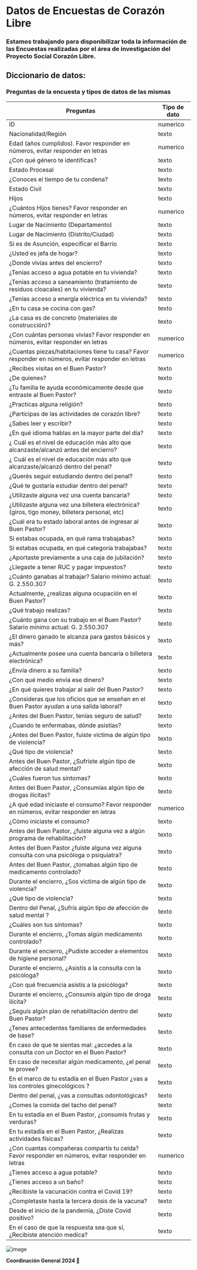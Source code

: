 # Datos de Encuestas de Corazón Libre
### Estamos trabajando para disponibilizar toda la información de las Encuestas realizadas por el área de investigación del Proyecto Social Corazón Libre.


## Diccionario de datos:
### Preguntas de la encuesta y tipos de datos de las mismas 

| **Preguntas** | **Tipo de dato** |
| --- | --- |
| ID | numerico |
| Nacionalidad/Región | texto |
| Edad (años cumplidos). Favor responder en números, evitar responder en letras | numerico |
| ¿Con qué género te identificas? | texto |
| Estado Procesal | texto |
| ¿Conoces el tiempo de tu condena? | texto |
| Estado Civil | texto |
| Hijos | texto |
| ¿Cuántos Hijos tienes? Favor responder en números, evitar responder en letras | numerico |
| Lugar de Nacimiento (Departamento) | texto |
| Lugar de Nacimiento (Distrito/Ciudad) | texto |
| Si es de Asunción, especificar el Barrio | texto |
| ¿Usted es jefa de hogar? | texto |
| ¿Donde vivías antes del encierro? | texto |
| ¿Tenías acceso a agua potable en tu vivienda? | texto |
| ¿Tenías acceso a saneamiento (tratamiento de residuos cloacales) en tu vivienda? | texto |
| ¿Tenías acceso a energía eléctrica en tu vivienda? | texto |
| ¿En tu casa se cocina con gas? | texto |
| ¿La casa es de concreto (materiales de construcción)? | texto |
| ¿Con cuántas personas vivías?  Favor responder en números, evitar responder en letras | numerico | texto |
| ¿Cuantas piezas/habitaciones tiene tu casa?  Favor responder en números, evitar responder en letras | numerico | texto |
| ¿Recibes visitas en el Buen Pastor? | texto |
| ¿De quienes? | texto |
| ¿Tu familia te ayuda económicamente desde que entraste al Buen Pastor? | texto |
| ¿Practicas alguna religión? | texto |
| ¿Participas de las actividades de corazón libre? | texto |
| ¿Sabes leer y escribir? | texto |
| ¿En qué idioma hablas en la mayor parte del día? | texto |
| ¿ Cuál es el nivel de educación más alto que alcanzaste/alcanzó antes del encierro? | texto |
| ¿ Cuál es el nivel de educación más alto que alcanzaste/alcanzó dentro del penal? | texto |
| ¿Querés seguir estudiando dentro del penal? | texto |
| ¿Qué te gustaría estudiar dentro del penal? | texto |
| ¿Utilizaste alguna vez una cuenta bancaria? | texto |
| ¿Utilizaste alguna vez una billetera electrónica? (giros,  tigo money, billetera personal, etc) | texto |
| ¿Cuál era tu estado laboral antes de ingresar al Buen Pastor? | texto |
| Si estabas ocupada, en qué rama trabajabas? | texto |
| Si estabas ocupada, en qué categoría trabajabas? | texto |
| ¿Aportaste previamente a una caja de jubilación? | texto |
| ¿Llegaste a tener RUC y pagar impuestos? | texto |
| ¿Cuánto ganabas al trabajar? Salario mínimo actual: G. 2.550.307 | texto |
| Actualmente, ¿realizas alguna ocupación en el Buen Pastor? | texto |
| ¿Qué trabajo realizas? | texto |
| ¿Cuánto gana con su trabajo en el Buen Pastor? Salario mínimo actual: G. 2.550.307 | texto |
| ¿El dinero ganado te alcanza para gastos básicos y más? | texto |
| ¿Actualmente posee una cuenta bancaria o billetera electrónica? | texto |
| ¿Envía dinero a su familia? | texto |
| ¿Con qué medio envía ese dinero? | texto |
| ¿En qué quieres trabajar al salir del Buen Pastor? | texto |
| ¿Consideras que los oficios que se enseñan en el Buen Pastor ayudan a una salida laboral? | texto |
| ¿Antes del Buen Pastor, tenías seguro de salud? | texto |
| ¿Cuando te enfermabas, dónde asistías? | texto |
| ¿Antes del Buen Pastor, fuiste víctima de algún tipo de violencia? | texto |
| ¿Qué tipo de violencia? | texto |
| Antes del Buen Pastor, ¿Sufriste algún tipo de afección de salud mental? | texto |
| ¿Cuáles fueron tus síntomas? | texto |
| Antes del Buen Pastor, ¿Consumías algún tipo de drogas ilícitas? | texto |
| ¿A qué edad iniciaste el consumo? Favor responder en números, evitar responder en letras | numerico |
| ¿Cómo iniciaste el consumo? | texto |
| Antes del Buen Pastor, ¿fuiste alguna vez a algún programa de rehabilitación? | texto |
| Antes del Buen Pastor ¿fuiste alguna vez alguna consulta con una psicóloga o psiquiatra? | texto |
| Antes del Buen Pastor, ¿tomabas algún tipo de medicamento controlado? | texto |
| Durante el encierro, ¿Sos victima de algún tipo de violencia? | texto |
| ¿Qué tipo de violencia? | texto |
| Dentro del Penal, ¿Sufrís algún tipo de afección de salud mental  ? | texto |
| ¿Cuáles son tus síntomas? | texto |
| Durante el encierro, ¿Tomas algún medicamento controlado? | texto |
| Durante el encierro, ¿Pudiste acceder a elementos de higiene personal? | texto |
| Durante el encierro, ¿Asistís a la consulta con la psicóloga? | texto |
| ¿Con qué frecuencia asistís a la psicóloga? | texto |
| Durante el encierro, ¿Consumís algún tipo de droga ilícita?  | texto |
| ¿Seguís algún plan de rehabilitación dentro del Buen Pastor? | texto |
| ¿Tenes antecedentes familiares de enfermedades de base? | texto |
| En caso de que te sientas mal: ¿accedes a la consulta con un Doctor en el Buen Pastor?  | texto |
| En caso de necesitar algún medicamento, ¿el penal te provee? | texto |
| En el marco de tu estadía en el Buen Pastor ¿vas a los controles ginecológicos ? | texto |
| Dentro del penal, ¿vas a consultas odontológicas? | texto |
| ¿Comes la comida del tacho del penal? | texto |
| En tu estadía en el Buen Pastor, ¿consumís frutas y verduras? | texto |
| En tu estadía en el Buen Pastor, ¿Realizas actividades físicas? | texto |
| ¿Con cuantas compañeras compartís tu celda?  Favor responder en números, evitar responder en letras | numerico |
| ¿Tienes acceso a agua potable? | texto |
| ¿Tienes acceso a un baño? | texto |
| ¿Recibiste la vacunación contra el Covid 19? | texto |
| ¿Completaste hasta la tercera dosis de la vacuna? | texto |
| Desde el inicio de la pandemia, ¿Diste Covid positivo? | texto |
| En el caso de que la respuesta sea que sí, ¿Recibiste atención medica? | texto |





    
 

![image](https://user-images.githubusercontent.com/130619220/232844333-fc6913d4-6c55-473e-8e6c-876f9f3c9bcd.png)

**Coordinación General 2024 🤍**
